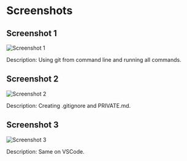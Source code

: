 # Screenshots

## Screenshot 1
![Screenshot 1](path/to/screenshot1.png)

Description: Using git from command line and running all commands.

## Screenshot 2
![Screenshot 2](path/to/screenshot2.png)

Description: Creating .gitignore and PRIVATE.md.

## Screenshot 3
![Screenshot 3](path/to/screenshot3.png)

Description: Same on VSCode.
